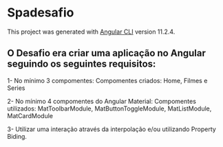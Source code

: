 # Spadesafio

This project was generated with [Angular CLI](https://github.com/angular/angular-cli) version 11.2.4.

## O Desafio era criar uma aplicação no Angular seguindo os seguintes requisitos:

  1- No mínimo 3 compomentes: Compomentes criados: Home, Filmes e Series

  2- No mínimo 4 compomentes do Angular Material: Compomentes utilizados: MatToolbarModule, MatButtonToggleModule, MatListModule, MatCardModule

  3- Utilizar uma interação através da interpolação e/ou utilizando Property Biding.
